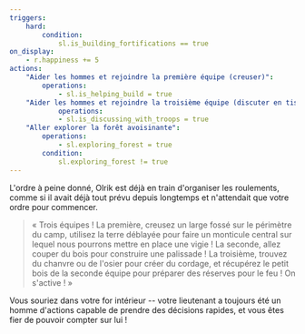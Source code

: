 ```yaml
---
triggers:
    hard:
        condition:
            sl.is_building_fortifications == true
on_display:
    - r.happiness += 5
actions:
    "Aider les hommes et rejoindre la première équipe (creuser)":
        operations:
            - sl.is_helping_build = true
    "Aider les hommes et rejoindre la troisième équipe (discuter en tissant le cordage)":
            operations:
            - sl.is_discussing_with_troops = true
    "Aller explorer la forêt avoisinante":
        operations:
            - sl.exploring_forest = true
        condition:
            sl.exploring_forest != true
---
```


L'ordre à peine donné, Olrik est déjà en train d'organiser les roulements, comme si il avait déjà tout prévu depuis longtemps et n'attendait que votre ordre pour commencer.

> « Trois équipes ! La première, creusez un large fossé sur le périmètre du camp, utilisez la terre déblayée pour faire un monticule central sur lequel nous pourrons mettre en place une vigie ! La seconde, allez couper du bois pour construire une palissade ! La troisième, trouvez du chanvre ou de l'osier pour créer du cordage, et récupérez le petit bois de la seconde équipe pour préparer des réserves pour le feu ! On s'active ! »

Vous souriez dans votre for intérieur -- votre lieutenant a toujours été un homme d'actions capable de prendre des décisions rapides, et vous êtes fier de pouvoir compter sur lui !
